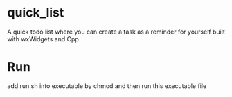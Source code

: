 # quick_list
A quick todo list where you can create a task as a reminder for yourself built with wxWidgets and Cpp

# Run
add run.sh into executable by chmod
and then run this executable file